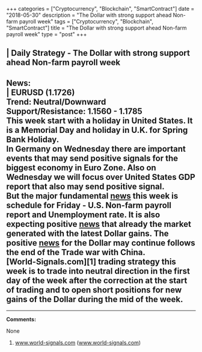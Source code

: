 +++
categories = ["Cryptocurrency", "Blockchain", "SmartContract"]
date = "2018-05-30"
description = "The Dollar with strong support ahead Non-farm payroll week"
tags = ["Cryptocurrency", "Blockchain", "SmartContract"]
title = "The Dollar with strong support ahead Non-farm payroll week"
type = "post"
+++

| **Daily Strategy - The Dollar with strong support ahead Non-farm
payroll week**  
---  
**News:**  
|  EURUSD (1.1726)  
Trend: Neutral/Downward  
Support/Resistance: 1.1560 - 1.1785  
This week start with a holiday in United States. It is a Memorial Day
and holiday in U.K. for Spring Bank Holiday.  
In Germany on Wednesday there are important events that may send
positive signals for the biggest economy in Euro Zone. Also on Wednesday
we will focus over United States GDP report that also may send positive
signal.  
But the major fundamental [news](https://www.letsplayfx.com/blog/forex-news-website/) this week is schedule for Friday - U.S.
Non-farm payroll report and Unemployment rate. It is also expecting
positive [news](https://www.letsplayfx.com/blog/forex-news-website/) that already the market generated with the latest Dollar
gains. The positive [news](https://www.letsplayfx.com/blog/forex-news-website/) for the Dollar may continue follows the end of
the Trade war with China.  
[World-Signals.com][1] trading strategy this week is to trade into
neutral direction in the first day of the week after the correction at
the start of trading and to open short positions for new gains of the
Dollar during the mid of the week.  
---  
  
* * *

**Comments:**  
  
None  
  
  

   1. www.world-signals.com (www.world-signals.com)